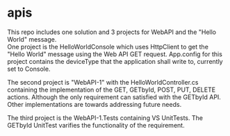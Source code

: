 # apis

This repo includes one solution and 3 projects for WebAPI and the "Hello World" message.  
One project is the HelloWorldConsole which uses HttpClient to get the "Hello World" message
using the Web API GET request.  App.config for this project contains the deviceType that
the application shall write to, currently set to Console.

The second project is "WebAPI-1" with the HelloWorldController.cs containing the
implementation of the GET, GETbyId, POST, PUT, DELETE actions.  Although the only requirement can
satisfied with the GETbyId API.  Other implementations are towards addressing future needs.

The third project is the WebAPI-1.Tests containing VS UnitTests.  The GETbyId UnitTest
varifies the functionality of the requirement.
